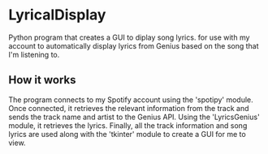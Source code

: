 # LyricalDisplay
Python program that creates a GUI to diplay song lyrics. for use with my account to automatically display lyrics from Genius based on the song that I'm listening to.

## How it works
The program connects to my Spotify account using the 'spotipy' module. Once connected, it
retrieves the relevant information from the track and sends the track name and artist to the
Genius API. Using the 'LyricsGenius' module, it retrieves the lyrics. Finally, all
the track information and song lyrics are used along with the 'tkinter' module
to create a GUI for me to view.
